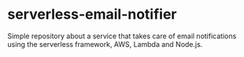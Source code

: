 # serverless-email-notifier
Simple repository about a service that takes care of email notifications using the serverless framework, AWS, Lambda and Node.js.
